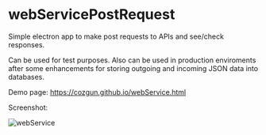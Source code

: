 # webServicePostRequest
Simple electron app to make post requests to APIs and see/check responses.  

Can be used for test purposes. Also can be used in production enviroments after some enhancements for storing outgoing and incoming JSON data into databases.

Demo page: https://cozgun.github.io/webService.html

Screenshot:

![webService](https://user-images.githubusercontent.com/59412630/170332106-fd69f770-263a-41b1-90fa-da1ec70d5fe9.jpg)
